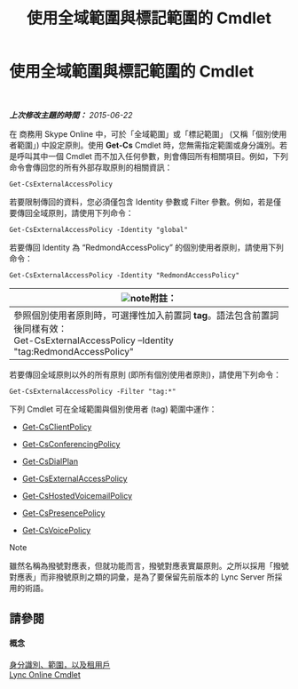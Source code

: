 ﻿---
title: 使用全域範圍與標記範圍的 Cmdlet
TOCTitle: 使用全域範圍與標記範圍的 Cmdlet
ms:assetid: 1e2bc055-8a72-425e-967b-e253add7018c
ms:mtpsurl: https://technet.microsoft.com/zh-tw/library/Dn362774(v=OCS.15)
ms:contentKeyID: 56269072
ms.date: 08/10/2015
mtps_version: v=OCS.15
ms.translationtype: HT
---

# 使用全域範圍與標記範圍的 Cmdlet

 

_**上次修改主題的時間：** 2015-06-22_

在 商務用 Skype Online 中，可於「全域範圍」或「標記範圍」 (又稱「個別使用者範圍」) 中設定原則。使用 **Get-Cs** Cmdlet 時，您無需指定範圍或身分識別。若是呼叫其中一個 Cmdlet 而不加入任何參數，則會傳回所有相關項目。例如，下列命令會傳回您的所有外部存取原則的相關資訊：

    Get-CsExternalAccessPolicy

若要限制傳回的資料，您必須僅包含 Identity 參數或 Filter 參數。例如，若是僅要傳回全域原則，請使用下列命令：

    Get-CsExternalAccessPolicy -Identity "global"

若要傳回 Identity 為 “RedmondAccessPolicy” 的個別使用者原則，請使用下列命令：

    Get-CsExternalAccessPolicy -Identity "RedmondAccessPolicy"

<table>
<thead>
<tr class="header">
<th><img src="images/Gg398811.note(OCS.15).gif" title="note" alt="note" />附註：</th>
</tr>
</thead>
<tbody>
<tr class="odd">
<td>參照個別使用者原則時，可選擇性加入前置詞 <strong>tag</strong>。語法包含前置詞後同樣有效：<br />
Get-CsExternalAccessPolicy –Identity &quot;tag:RedmondAccessPolicy&quot;</td>
</tr>
</tbody>
</table>


若要傳回全域原則以外的所有原則 (即所有個別使用者原則)，請使用下列命令：

    Get-CsExternalAccessPolicy -Filter "tag:*"

下列 Cmdlet 可在全域範圍與個別使用者 (tag) 範圍中運作：

  - [Get-CsClientPolicy](https://docs.microsoft.com/en-us/powershell/module/skype/Get-CsClientPolicy)

  - [Get-CsConferencingPolicy](https://docs.microsoft.com/en-us/powershell/module/skype/Get-CsConferencingPolicy)

  - [Get-CsDialPlan](https://docs.microsoft.com/en-us/powershell/module/skype/Get-CsDialPlan)

  - [Get-CsExternalAccessPolicy](https://docs.microsoft.com/en-us/powershell/module/skype/Get-CsExternalAccessPolicy)

  - [Get-CsHostedVoicemailPolicy](https://docs.microsoft.com/en-us/powershell/module/skype/Get-CsHostedVoicemailPolicy)

  - [Get-CsPresencePolicy](https://docs.microsoft.com/en-us/powershell/module/skype/Get-CsPresencePolicy)

  - [Get-CsVoicePolicy](https://docs.microsoft.com/en-us/powershell/module/skype/Get-CsVoicePolicy)

> [!NOTE]  
> 雖然名稱為撥號對應表，但就功能而言，撥號對應表實屬原則。之所以採用「撥號對應表」而非撥號原則之類的詞彙，是為了要保留先前版本的 Lync Server 所採用的術語。



## 請參閱

#### 概念

[身分識別、範圍，以及租用戶](identities-scopes-and-tenants-in-skype-for-business-online.md)  
[Lync Online Cmdlet](https://docs.microsoft.com/en-us/SkypeForBusiness/set-up-your-computer-for-windows-powershell/set-up-your-computer-for-windows-powershell)

